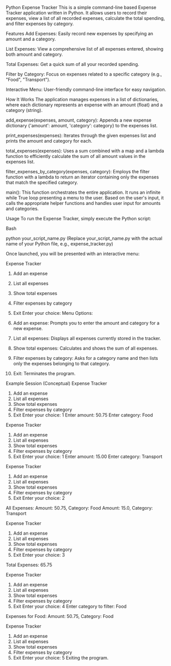 Python Expense Tracker
This is a simple command-line based Expense Tracker application written in Python. It allows users to record their expenses, view a list of all recorded expenses, calculate the total spending, and filter expenses by category.

Features
Add Expenses: Easily record new expenses by specifying an amount and a category.

List Expenses: View a comprehensive list of all expenses entered, showing both amount and category.

Total Expenses: Get a quick sum of all your recorded spending.

Filter by Category: Focus on expenses related to a specific category (e.g., "Food", "Transport").

Interactive Menu: User-friendly command-line interface for easy navigation.

How It Works
The application manages expenses in a list of dictionaries, where each dictionary represents an expense with an amount (float) and a category (string).

add_expense(expenses, amount, category): Appends a new expense dictionary {'amount': amount, 'category': category} to the expenses list.

print_expenses(expenses): Iterates through the given expenses list and prints the amount and category for each.

total_expenses(expenses): Uses a sum combined with a map and a lambda function to efficiently calculate the sum of all amount values in the expenses list.

filter_expenses_by_category(expenses, category): Employs the filter function with a lambda to return an iterator containing only the expenses that match the specified category.

main(): This function orchestrates the entire application. It runs an infinite while True loop presenting a menu to the user. Based on the user's input, it calls the appropriate helper functions and handles user input for amounts and categories.

Usage
To run the Expense Tracker, simply execute the Python script:

Bash

python your_script_name.py
(Replace your_script_name.py with the actual name of your Python file, e.g., expense_tracker.py)

Once launched, you will be presented with an interactive menu:

Expense Tracker
1. Add an expense
2. List all expenses
3. Show total expenses
4. Filter expenses by category
5. Exit
Enter your choice:
Menu Options:
1. Add an expense: Prompts you to enter the amount and category for a new expense.

2. List all expenses: Displays all expenses currently stored in the tracker.

3. Show total expenses: Calculates and shows the sum of all expenses.

4. Filter expenses by category: Asks for a category name and then lists only the expenses belonging to that category.

5. Exit: Terminates the program.

Example Session (Conceptual)
Expense Tracker
1. Add an expense
2. List all expenses
3. Show total expenses
4. Filter expenses by category
5. Exit
Enter your choice: 1
Enter amount: 50.75
Enter category: Food

Expense Tracker
1. Add an expense
2. List all expenses
3. Show total expenses
4. Filter expenses by category
5. Exit
Enter your choice: 1
Enter amount: 15.00
Enter category: Transport

Expense Tracker
1. Add an expense
2. List all expenses
3. Show total expenses
4. Filter expenses by category
5. Exit
Enter your choice: 2

All Expenses:
Amount: 50.75, Category: Food
Amount: 15.0, Category: Transport

Expense Tracker
1. Add an expense
2. List all expenses
3. Show total expenses
4. Filter expenses by category
5. Exit
Enter your choice: 3

Total Expenses:  65.75

Expense Tracker
1. Add an expense
2. List all expenses
3. Show total expenses
4. Filter expenses by category
5. Exit
Enter your choice: 4
Enter category to filter: Food

Expenses for Food:
Amount: 50.75, Category: Food

Expense Tracker
1. Add an expense
2. List all expenses
3. Show total expenses
4. Filter expenses by category
5. Exit
Enter your choice: 5
Exiting the program.
